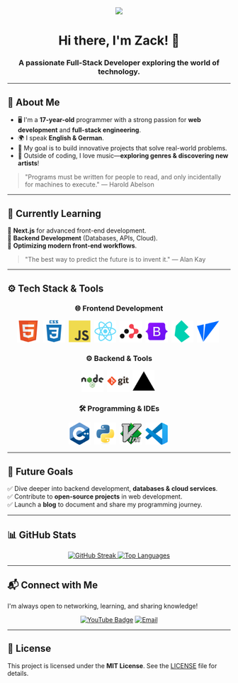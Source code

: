 <div id="header" align="center">
  <img src="https://media.giphy.com/media/M9gbBd9nbDrOTu1Mqx/giphy.gif" width="120"/>
  <h1>Hi there, I'm Zack! 👋</h1>
  <h3>A passionate Full-Stack Developer exploring the world of technology.</h3>
</div>

---

## 🚀 About Me

- 🖥️ I'm a **17-year-old** programmer with a strong passion for **web development** and **full-stack engineering**.
- 🌍 I speak **English & German**.
- 🎯 My goal is to build innovative projects that solve real-world problems.
- 🎵 Outside of coding, I love music—**exploring genres & discovering new artists**!

> "Programs must be written for people to read, and only incidentally for machines to execute." — Harold Abelson

---

## 🌱 Currently Learning

🔹 **Next.js** for advanced front-end development.  
🔹 **Backend Development** (Databases, APIs, Cloud).  
🔹 **Optimizing modern front-end workflows**.  

> "The best way to predict the future is to invent it." — Alan Kay  

---

## ⚙️ Tech Stack & Tools

<div align="center">

### 🌐 **Frontend Development**
<img src="https://github.com/devicons/devicon/blob/master/icons/html5/html5-original.svg" title="HTML5" width="50"/>&nbsp;
<img src="https://github.com/devicons/devicon/blob/master/icons/css3/css3-plain-wordmark.svg" title="CSS3" width="50"/>&nbsp;
<img src="https://github.com/devicons/devicon/blob/master/icons/javascript/javascript-original.svg" title="JavaScript" width="50"/>&nbsp;
<img src="https://github.com/devicons/devicon/blob/master/icons/react/react-original.svg" title="React" width="50"/>&nbsp;
<img src="https://github.com/devicons/devicon/blob/master/icons/reactrouter/reactrouter-original.svg" title="React Router" width="50"/>&nbsp;
<img src="https://github.com/devicons/devicon/blob/master/icons/bootstrap/bootstrap-original.svg" title="Bootstrap" width="50"/>&nbsp;
<img src="https://github.com/devicons/devicon/blob/master/icons/bulma/bulma-plain.svg" title="Bulma" width="50"/>&nbsp;
<img src="https://github.com/devicons/devicon/blob/master/icons/vite/vite-original.svg" title="Vite" width="50"/>&nbsp;

### ⚙️ **Backend & Tools**
<img src="https://github.com/devicons/devicon/blob/master/icons/nodejs/nodejs-original-wordmark.svg" title="Node.js" width="50"/>&nbsp;
<img src="https://github.com/devicons/devicon/blob/master/icons/git/git-original-wordmark.svg" title="Git" width="50"/>&nbsp;
<img src="https://github.com/devicons/devicon/blob/master/icons/vercel/vercel-original.svg" title="Vercel" width="50"/>&nbsp;

### 🛠️ **Programming & IDEs**
<img src="https://github.com/devicons/devicon/blob/master/icons/cplusplus/cplusplus-original.svg" title="C++" width="50"/>&nbsp;
<img src="https://github.com/devicons/devicon/blob/master/icons/python/python-original.svg" title="Python" width="50"/>&nbsp;
<img src="https://github.com/devicons/devicon/blob/master/icons/vim/vim-original.svg" title="Vim" width="50"/>&nbsp;
<img src="https://github.com/devicons/devicon/blob/master/icons/vscode/vscode-original.svg" title="VSCode" width="50"/>&nbsp;

</div>

---

## 🎯 Future Goals

✅ Dive deeper into backend development, **databases & cloud services**.  
✅ Contribute to **open-source projects** in web development.  
✅ Launch a **blog** to document and share my programming journey.  

---

## 📊 GitHub Stats

<div align="center">

<a href="https://git.io/streak-stats">
  <img src="http://github-readme-streak-stats.herokuapp.com?user=king101-bit&theme=dark-minimalist&mode=weekly&hide_longest_streak=true" alt="GitHub Streak"/>
</a>

<a href="https://github.com/anuraghazra/github-readme-stats">
  <img src="https://github-readme-stats.vercel.app/api/top-langs/?username=king101-bit&layout=compact&theme=vision-friendly-dark" alt="Top Languages"/>
</a>

</div>

---

## 📬 Connect with Me

I'm always open to networking, learning, and sharing knowledge!  

<div align="center">

[![YouTube Badge](https://img.shields.io/badge/YouTube-red?style=for-the-badge&logo=youtube&logoColor=white)](https://www.youtube.com/channel/UCmQvY8vLKNGdNKVWOgiSdjQ)
[![Email](https://img.shields.io/badge/Email-blue?style=for-the-badge&logo=outlook&logoColor=white)](mailto:zackagba7@gmail.com)

</div>

---

## 📄 License

This project is licensed under the **MIT License**. See the [LICENSE](LICENSE) file for details.
